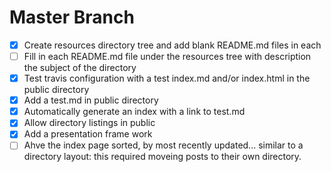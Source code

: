 # Master Branch
- [x] Create resources directory tree and add blank README.md files in each
- [ ] Fill in each README.md file under the resources tree with description the subject of the directory
- [x] Test travis configuration with a test index.md and/or index.html in the public directory
- [x] Add a test.md in public directory
- [x] Automatically generate an index with a link to test.md
- [x] Allow directory listings in public
- [x] Add a presentation frame work
- [ ] Ahve the index page sorted, by most recently updated... similar to a directory layout: this required moveing posts to their own directory.
